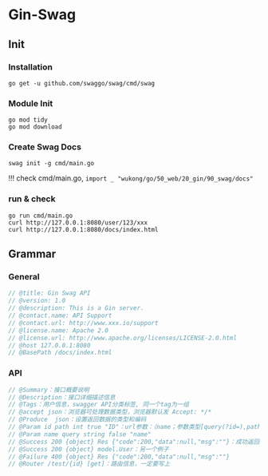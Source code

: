 # Gin-Swag

## Init

### Installation

```shell
go get -u github.com/swaggo/swag/cmd/swag
```

### Module Init

```shell
go mod tidy
go mod download
```

### Create Swag Docs

```shell
swag init -g cmd/main.go
```

!!! check cmd/main.go, `import _ "wukong/go/50_web/20_gin/90_swag/docs"`

### run & check

```shell
go run cmd/main.go
curl http://127.0.0.1:8080/user/123/xxx
curl http://127.0.0.1:8080/docs/index.html
```

## Grammar

### General

```go
// @title: Gin Swag API
// @version: 1.0
// @description: This is a Gin server.
// @contact.name: API Support
// @contact.url: http://www.xxx.io/support
// @license.name: Apache 2.0
// @license.url: http://www.apache.org/licenses/LICENSE-2.0.html
// @host 127.0.0.1:8080
// @BasePath /docs/index.html
```

### API

```go
// @Summary：接口概要说明
// @Description：接口详细描述信息
// @Tags：用户信息，swagger API分类标签, 同一个tag为一组
// @accept json：浏览器可处理数据类型，浏览器默认发 Accept: */*
// @Produce  json：设置返回数据的类型和编码
// @Param id path int true "ID"：url参数：（name；参数类型[query(?id=),path(/123)]；数据类型；required；参数描述）
// @Param name query string false "name"
// @Success 200 {object} Res {"code":200,"data":null,"msg":""}：成功返回的数据结构，最后是示例
// @Success 200 {object} model.User：另一个例子
// @Failure 400 {object} Res {"code":200,"data":null,"msg":""}
// @Router /test/{id} [get]：路由信息，一定要写上
```
